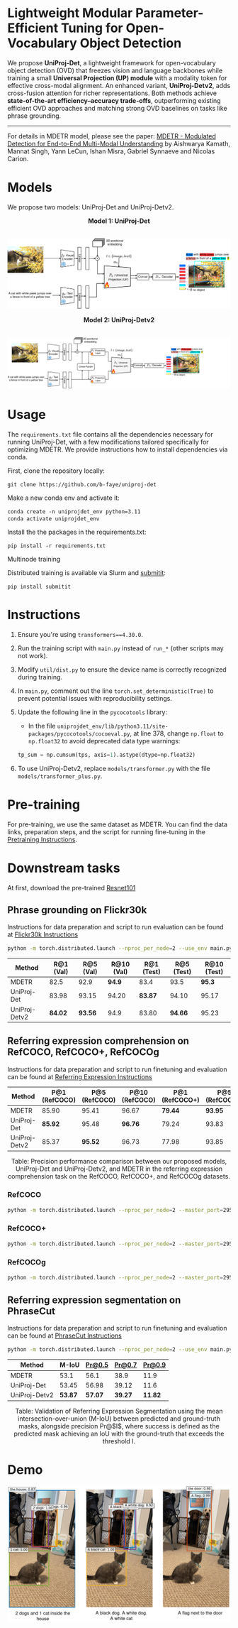 Lightweight Modular Parameter-Efficient Tuning for Open-Vocabulary Object Detection
========

We propose **UniProj-Det**, a lightweight framework for open-vocabulary object detection (OVD) that freezes vision and language backbones while training a small **Universal Projection (UP) module** with a modality token for effective cross-modal alignment. An enhanced variant, **UniProj-Detv2**, adds cross-fusion attention for richer representations. Both methods achieve **state-of-the-art efficiency–accuracy trade-offs**, outperforming existing efficient OVD approaches and matching strong OVD baselines on tasks like phrase grounding.

--- 

For details in MDETR model, please see the paper: [MDETR - Modulated Detection for End-to-End Multi-Modal Understanding](https://arxiv.org/abs/2104.12763) by Aishwarya Kamath, Mannat Singh, Yann LeCun, Ishan Misra, Gabriel Synnaeve and Nicolas Carion.

# Models
We propose two models: UniProj-Det and UniProj-Detv2.

<center><b>Model 1: UniProj-Det</b></center><br>

![uniproj-det](images/uniproj-det.png)

<center><b>Model 2: UniProj-Detv2</b></center><br>

![uniproj-detv2](images/uniproj-det-v2.png)


# Usage
The `requirements.txt` file contains all the dependencies necessary for running UniProj-Det, with a few modifications tailored specifically for optimizing MDETR.
We provide instructions how to install dependencies via conda.

First, clone the repository locally:
```
git clone https://github.com/b-faye/uniproj-det
```

Make a new conda env and activate it: 
```
conda create -n uniprojdet_env python=3.11
conda activate uniprojdet_env
```

Install the the packages in the requirements.txt:
```
pip install -r requirements.txt
```

Multinode training

Distributed training is available via Slurm and [submitit](https://github.com/facebookincubator/submitit):
```
pip install submitit
```


# Instructions

1. Ensure you're using `transformers==4.30.0`.

2. Run the training script with `main.py` instead of `run_*` (other scripts may not work).

3. Modify `util/dist.py` to ensure the device name is correctly recognized during training.

4. In `main.py`, comment out the line `torch.set_deterministic(True)` to prevent potential issues with reproducibility settings.

5. Update the following line in the `pycocotools` library:
   - In the file `uniprojdet_env/lib/python3.11/site-packages/pycocotools/cocoeval.py`, at line 378, change `np.float` to `np.float32` to avoid deprecated data type warnings:
   ```python
   tp_sum = np.cumsum(tps, axis=1).astype(dtype=np.float32)
   ```
6. To use UniProj-Detv2, replace `models/transformer.py` with the file `models/transformer_plus.py`.


# Pre-training
For pre-training, we use the same dataset as MDETR. You can find the data links, preparation steps, and the script for running fine-tuning in the [Pretraining Instructions](.github/pretrain.md).



# Downstream tasks
At first, download the pre-trained [Resnet101](https://zenodo.org/record/4721981/files/pretrained_resnet101_checkpoint.pth?download=1) 


## Phrase grounding on Flickr30k
Instructions for data preparation and script to run evaluation can be found at [Flickr30k Instructions](.github/flickr.md)

```bash
python -m torch.distributed.launch --nproc_per_node=2 --use_env main.py --dataset_config configs/flickr.json --resume https://zenodo.org/record/4721981/files/flickr_merged_res

```

| Method         | R@1  (Val) | R@5  (Val) | R@10 (Val) | R@1  (Test) | R@5  (Test) | R@10 (Test) |
|----------------|------------|------------|------------|-------------|-------------|-------------|
| MDETR          | 82.5       | 92.9       | **94.9**   | 83.4        | 93.5        | **95.3**    |
| UniProj-Det     | 83.98      | 93.15      | 94.20      | **83.87**   | 94.10       | 95.17       |
| UniProj-Detv2| **84.02**  | **93.56**  | 94.9       | 83.80       | **94.66**   | 95.23       |



## Referring expression comprehension on RefCOCO, RefCOCO+, RefCOCOg
Instructions for data preparation and script to run finetuning and evaluation can be found at [Referring Expression Instructions](.github/refexp.md)

| Method          | P@1 (RefCOCO) | P@5 (RefCOCO) | P@10 (RefCOCO) | P@1 (RefCOCO+) | P@5 (RefCOCO+) | P@10 (RefCOCO+) | P@1 (RefCOCOg) | P@5 (RefCOCOg) | P@10 (RefCOCOg) |
|-----------------|---------------|---------------|----------------|----------------|----------------|----------------|----------------|----------------|-----------------|
| MDETR           | 85.90         | 95.41         | 96.67          | **79.44**       | **93.95**       | **95.51**       | 80.88          | 94.19          | 95.97           |
| UniProj-Det      | **85.92**     | 95.48         | **96.76**      | 79.24           | 93.83           | 95.26           | **80.97**      | **94.87**      | 96.30           |
| UniProj-Detv2 | 85.37         | **95.52**     | 96.73          | 77.98           | 93.85           | 95.47           | 80.24          | 94.26          | **96.56**       |

<center>Table: Precision performance comparison between our proposed models, UniProj-Det and UniProj-Detv2, and MDETR in the referring expression comprehension task on the RefCOCO, RefCOCO+, and RefCOCOg datasets.</center>


### RefCOCO 

```bash
python -m torch.distributed.launch --nproc_per_node=2 --master_port=29500 --use_env main.py --output-dir RefCOCO --dataset_config configs/refcoco.json --batch_size 4 --load pretrained_resnet101_checkpoint.pth --ema --text_encoder_lr 1e-5 --lr 5e-5

```
### RefCOCO+

```bash
python -m torch.distributed.launch --nproc_per_node=2 --master_port=29500 --use_env main.py --output-dir RefCOCO --dataset_config configs/refcoco+.json --batch_size 4 --load pretrained_resnet101_checkpoint.pth --ema --text_encoder_lr 1e-5 --lr 5e-5

```
### RefCOCOg
```bash
python -m torch.distributed.launch --nproc_per_node=2 --master_port=29500 --use_env main.py --output-dir RefCOCO --dataset_config configs/refcocog.json --batch_size 4 --load pretrained_resnet101_checkpoint.pth --ema --text_encoder_lr 1e-5 --lr 5e-5

```

## Referring expression segmentation on PhraseCut
Instructions for data preparation and script to run finetuning and evaluation can be found at [PhraseCut Instructions](.github/phrasecut.md)

```bash
python -m torch.distributed.launch --nproc_per_node=2 --use_env main.py --dataset_config configs/phrasecut.json --output-dir PhraseCut --epochs 10 --lr_drop 11 --load pretrained_resnet101_checkpoint.pth --ema --text_encoder_lr 1e-5 --lr 5e-5
```

| Method          | M-IoU | Pr@0.5 | Pr@0.7 | Pr@0.9 |
|-----------------|-------|--------|--------|--------|
| MDETR           | 53.1  | 56.1   | 38.9   | 11.9   |
| UniProj-Det      | 53.45 | 56.98  | 39.12  | 11.6   |
| UniProj-Detv2 | **53.87** | **57.07** | **39.27** | **11.82** |

<center>Table: Validation of Referring Expression Segmentation using the mean intersection-over-union (M-IoU) between predicted and ground-truth masks, alongside precision Pr@$I$, where success is defined as the predicted mask achieving an IoU with the ground-truth that exceeds the threshold I.</center>

# Demo

![uniproj-det](images/detection.png)
